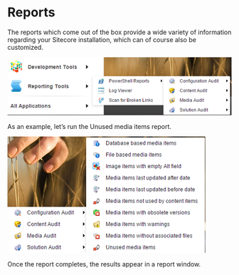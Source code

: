 # Reports

The reports which come out of the box provide a wide variety of information regarding your Sitecore installation, which can of course also be customized.

![Reports](Reports.png)

As an example, let’s run the Unused media items report.

![Unused Media Items](Reports-unusedmedia.png)

Once the report completes, the results appear in a report window.

